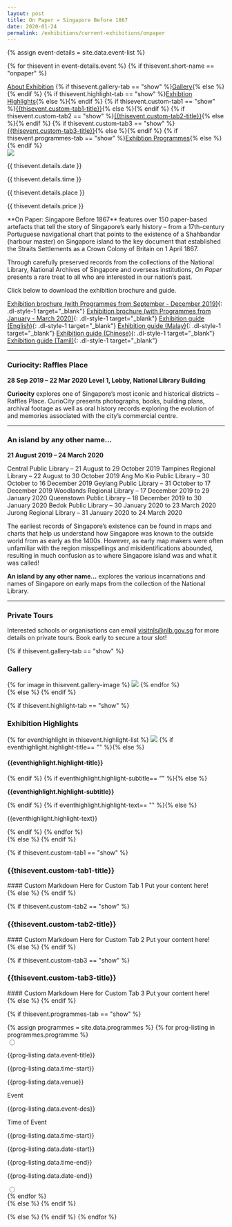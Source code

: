 ```yaml
---
layout: post
title: On Paper = Singapore Before 1867
date: 2020-01-24
permalink: /exhibitions/current-exhibitions/onpaper
---
```


{% assign event-details = site.data.event-list %}

{% for thisevent in event-details.event %}
{% if thisevent.short-name == "onpaper" %}
<div class="event-tab-area" style="background:url('/images/event-images{{ thisevent.details.tab-banner-image-link }}');">
  <div class="event-tab-list">
    <a href="#tab1">About Exhibition</a>
    {% if thisevent.gallery-tab == "show" %}<a href="#tab2">Gallery</a>{% else %}{% endif %}
    {% if thisevent.highlight-tab == "show" %}<a href="#tab3">Exhibtion Highlights</a>{% else %}{% endif %}
    {% if thisevent.custom-tab1 == "show" %}<a href="#tab4">{{thisevent.custom-tab1-title}}</a>{% else %}{% endif %}
    {% if thisevent.custom-tab2 == "show" %}<a href="#tab5">{{thisevent.custom-tab2-title}}</a>{% else %}{% endif %}
    {% if thisevent.custom-tab3 == "show" %}<a href="#tab6">{{thisevent.custom-tab3-title}}</a>{% else %}{% endif %}
    {% if thisevent.programmes-tab == "show" %}<a href="#tab7">Exhibtion Programmes</a>{% else %}{% endif %}
  </div>
  <div class="tab-gradient-overlay"></div>
</div>
<div class="event-details-area">
  
  <div id="tab1">
    <div class="event-main-image-wrap">
      <img src="/images/event-images{{ thisevent.details.main-image-link }}">
      <div class="event-place-date-and-time">
        <p {% if thisevent.details.date == "nodata" %} class="hide" {% else %} class="detail-date-info" {% endif %}>{{ thisevent.details.date }}</p>
        <p {% if thisevent.details.time == "nodata" %} class="hide" {% else %} class="detail-time-info" {% endif %}>{{ thisevent.details.time }}</p>
        <p {% if thisevent.details.place == "nodata" %} class="hide" {% else %} class="detail-place-info" {% endif %}>{{ thisevent.details.place }}</p>
        <p {% if thisevent.details.price == "nodata" %} class="hide" {% else %} class="detail-price-info" {% endif %}>{{ thisevent.details.price }}</p>
      </div>
   </div>
   <div class="event-text-area" markdown="1">
<!-- ---------------------------------------------------CONTENT-START-HERE--------------------------------------------------------- -->
**On Paper: Singapore Before 1867** features over 150 paper-based artefacts that tell the story of Singapore’s early history – from a 17th-century Portuguese navigational chart that points to the existence of a Shahbandar (harbour master) on Singapore island to the key document that established the Straits Settlements as a Crown Colony of Britain on 1 April 1867.

Through carefully preserved records from the collections of the National Library, National Archives of Singapore and overseas institutions, *On Paper* presents a rare treat to all who are interested in our nation’s past.

Click below to download the exhibition brochure and guide.

[Exhibition brochure (with Programmes from September - December 2019)](/files/onpaper/On-Paper-eBrochure-Sep-Dec-2019.pdf){: .dl-style-1 target="_blank"}
[Exhibition brochure (with Programmes from January - March 2020)](/files/onpaper/On-Paper-eBrochure-2-Jan-Mar-2020.pdf){: .dl-style-1 target="_blank"}
[Exhibition guide (English)](/files/onpaper/NLB-On-Paper-exhibition-guide_EN.pdf){: .dl-style-1 target="_blank"}
[Exhibition guide (Malay)](/files/onpaper/NLB-On-Paper-exhibition-guide_MA.pdf){: .dl-style-1 target="_blank"}
[Exhibition guide (Chinese)](/files/onpaper/NLB-On-Paper-exhibition-guide_ZH.pdf){: .dl-style-1 target="_blank"}
[Exhibition guide (Tamil)](/files/onpaper/NLB-On-Paper-exhibition-guide_TA.pdf){: .dl-style-1 target="_blank"}

<hr>

### Curiocity: Raffles Place
**28 Sep 2019 – 22 Mar 2020
Level 1, Lobby, National Library Building**

**Curiocity** explores one of Singapore’s most iconic and historical districts – Raffles Place. CurioCity presents photographs, books, building plans, archival footage as well as oral history records exploring the evolution of and memories associated with the city’s commercial centre.

<hr>

### An island by any other name…
**21 August 2019 – 24 March 2020**

Central Public Library – 21 August to 29 October 2019
Tampines Regional Library – 22 August to 30 October 2019
Ang Mo Kio Public Library – 30 October to 16 December 2019
Geylang Public Library – 31 October to 17 December 2019
Woodlands Regional Library – 17 December 2019 to 29 January 2020
Queenstown Public Library – 18 December 2019 to 30 January 2020
Bedok Public Library – 30 January 2020 to 23 March 2020
Jurong Regional Library – 31 January 2020 to 24 March 2020

The earliest records of Singapore’s existence can be found in maps and charts that help us understand how Singapore was known to the outside world from as early as the 1400s. However, as early map makers were often unfamiliar with the region misspellings and misidentifications abounded, resulting in much confusion as to where Singapore island was and what it was called!

**An island by any other name…** explores the various incarnations and names of Singapore on early maps from the collection of the National Library.

<hr>

### Private Tours
Interested schools or organisations can email [visitnls@nlb.gov.sg](mailto:visitnls@nlb.gov.sg) for more details on private tours. Book early to secure a tour slot!
<!-- ------------------------------------------------------CONTENT-END------------------------------------------------------------- -->
   </div>
  </div>
  
  {% if thisevent.gallery-tab == "show" %}
  <div id="tab2">
    <h3>Gallery</h3>
    <div class="event-gallery-wrap">
      {% for image in thisevent.gallery-image %}
         <img src="/images/event-images{{image.photo-link}}">
      {% endfor %}
    </div>
  </div>
  {% else %}
  {% endif %}
  
  {% if thisevent.highlight-tab == "show" %}
  <div id="tab3">
    <h3>Exhibition Highlights</h3>
    <div class="exhibition-highlights-wrap">
      {% for eventhighlight in thisevent.highlight-list %}
      <a href="/images/event-images{{eventhighlight.highlight-hires-image-link}}"><img src="/images/event-images{{eventhighlight.highlight-lowres-image-link}}"></a>
      {% if eventhighlight.highlight-title== "" %}{% else %}<h4>{{eventhighlight.highlight-title}}</h4>{% endif %}
      {% if eventhighlight.highlight-subtitle== "" %}{% else %}<p><strong>{{eventhighlight.highlight-subtitle}}</strong></p>{% endif %}
      {% if eventhighlight.highlight-text== "" %}{% else %}<p>{{eventhighlight.highlight-text}}</p>{% endif %}
      {% endfor %}
    </div>
  </div>
  {% else %}
  {% endif %}
  
  {% if thisevent.custom-tab1 == "show" %}
  <div id="tab4">
    <h3>{{thisevent.custom-tab1-title}}</h3>
<!-- ----------------------------------------------------CONTEN-START-HERE--------------------------------------------------------- -->
<div markdown="1">      
#### Custom Markdown Here for Custom Tab 1
Put your content here!
</div>     
<!-- ------------------------------------------------------CONTENT-END------------------------------------------------------------- -->
  </div>
  {% else %}
  {% endif %}
  
  {% if thisevent.custom-tab2 == "show" %}
  <div id="tab5">
    <h3>{{thisevent.custom-tab2-title}}</h3>
<!-- ---------------------------------------------------CONTENT-START-HERE--------------------------------------------------------- -->
<div markdown="1">      
#### Custom Markdown Here for Custom Tab 2
Put your content here!
</div>      
<!-- ------------------------------------------------------CONTENT-END------------------------------------------------------------- -->
  </div>
  {% else %}
  {% endif %}
  
  {% if thisevent.custom-tab3 == "show" %}
  <div id="tab6">
    <h3>{{thisevent.custom-tab3-title}}</h3>
<!-- ----------------------------------------------------CONTENT START HERE--------------------------------------------------------- -->
<div markdown="1">     
#### Custom Markdown Here for Custom Tab 3
Put your content here!
</div>      
<!-- -------------------------------------------------------CONTENT END------------------------------------------------------------- -->
  </div>
  {% else %}
  {% endif %}
  
  {% if thisevent.programmes-tab == "show" %}
  <div id="tab7">
    {% assign programmes = site.data.programmes %}
    {% for prog-listing in programmes.programme %}
    <div class="programme-input-wrap">
      <input type="radio" name="event-programme" value="{{prog-listing.date}}">
      <div class="event-programme-brief-wrap">
        <p class="programme-title">{{prog-listing.data.event-title}}</p>
        <p class="programme-title-time">{{prog-listing.data.time-start}}</p>
        <p class="programme-title-place">{{prog-listing.data.venue}}</p>
      </div>
      <div class="programme-details">
         <div class="programme-details-title-wrap">
            <p class="programme-details-title">Event</p>
            <p>{{prog-listing.data.event-des}}</p>
         </div>
         <div class="programme-details-time-wrap">
            <p class="programme-details-title">Time of Event</p>
            <div class="programme-time-start">
              <p class="programme-details-time">{{prog-listing.data.time-start}}</p>
              <p class="programme-details-date">{{prog-listing.data.date-start}}</p>
            </div>
            <div class="programme-time-end">
              <p class="programme-details-time">{{prog-listing.data.time-end}}</p>
              <p class="programme-details-date">{{prog-listing.data.date-end}}</p>
            </div>
         </div>
         <input type="radio" name="event-programme" class="close-radio">
      </div>
    </div>
    {% endfor %}
  </div>
  {% else %}
  {% endif %}
  
  
</div>

{% else %}
{% endif %}
{% endfor %}
